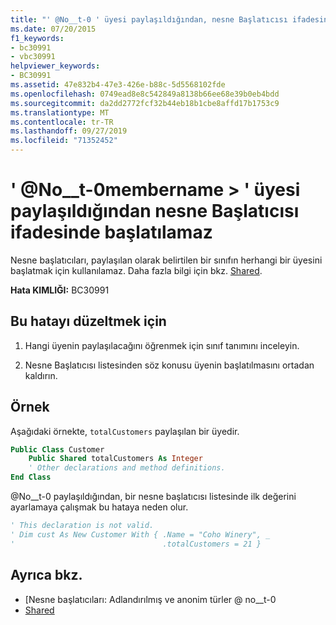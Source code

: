 ```yaml
---
title: "' @No__t-0 ' üyesi paylaşıldığından, nesne Başlatıcısı ifadesinde başlatılamaz"
ms.date: 07/20/2015
f1_keywords:
- bc30991
- vbc30991
helpviewer_keywords:
- BC30991
ms.assetid: 47e832b4-47e3-426e-b88c-5d5568102fde
ms.openlocfilehash: 0749ead8e8c542849a8138b66ee68e39b0eb4bdd
ms.sourcegitcommit: da2dd2772fcf32b44eb18b1cbe8affd17b1753c9
ms.translationtype: MT
ms.contentlocale: tr-TR
ms.lasthandoff: 09/27/2019
ms.locfileid: "71352452"
---
```

# <a name="member-membername-cannot-be-initialized-in-an-object-initializer-expression-because-it-is-shared"></a>' @No__t-0membername > ' üyesi paylaşıldığından nesne Başlatıcısı ifadesinde başlatılamaz
Nesne başlatıcıları, paylaşılan olarak belirtilen bir sınıfın herhangi bir üyesini başlatmak için kullanılamaz. Daha fazla bilgi için bkz. [Shared](../../visual-basic/language-reference/modifiers/shared.md).  
  
 **Hata KIMLIĞI:** BC30991  
  
## <a name="to-correct-this-error"></a>Bu hatayı düzeltmek için  
  
1. Hangi üyenin paylaşılacağını öğrenmek için sınıf tanımını inceleyin.  
  
2. Nesne Başlatıcısı listesinden söz konusu üyenin başlatılmasını ortadan kaldırın.  
  
## <a name="example"></a>Örnek  
 Aşağıdaki örnekte, `totalCustomers` paylaşılan bir üyedir.  
  
```vb  
Public Class Customer  
    Public Shared totalCustomers As Integer  
    ' Other declarations and method definitions.  
End Class  
```  
  
 @No__t-0 paylaşıldığından, bir nesne başlatıcısı listesinde ilk değerini ayarlamaya çalışmak bu hataya neden olur.  
  
```vb  
' This declaration is not valid.  
' Dim cust As New Customer With { .Name = "Coho Winery", _  
'                                 .totalCustomers = 21 }  
```  
  
## <a name="see-also"></a>Ayrıca bkz.

- [Nesne başlatıcıları: Adlandırılmış ve anonim türler @ no__t-0
- [Shared](../../visual-basic/language-reference/modifiers/shared.md)
